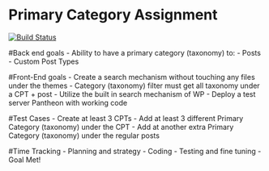 # Primary Category Assignment

[![Build Status](https://travis-ci.org/carl-alberto/Primary-Category-Assignment.svg?branch=master)](https://travis-ci.org/carl-alberto/Primary-Category-Assignment)

#Back end goals
	- Ability to have a primary category (taxonomy) to:
		- Posts
		- Custom Post Types

#Front-End goals
	- Create a search mechanism without touching any files under the themes
	- Category (taxonomy) filter must get all taxonomy under a CPT + post
	- Utilize the built in search mechanism of WP
	- Deploy a test server Pantheon with working code

#Test Cases
	- Create at least 3 CPTs
	- Add at least 3 different  Primary Category (taxonomy) under the CPT
	- Add at another extra Primary Category (taxonomy) under the regular posts

#Time Tracking
	- Planning and strategy
	- Coding
	- Testing and fine tuning
	- Goal Met!

